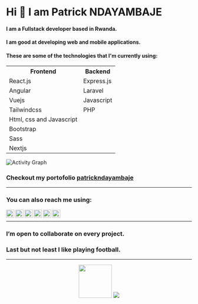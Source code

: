 <h1>Hi 👋 I am Patrick NDAYAMBAJE</h1>
<h4>I am a Fullstack developer based in Rwanda.<h4>
<h4>I am good at developing web and mobile applications.</h4>
<h4>These are some of the technologies that I'm currently using: </h4> 
<table>
<tr>
<th>Frontend</th>
<th>Backend</th>
</tr>
<tr>
<td>React.js</td>
<td>Express.js</td>
</tr>
<tr>
<td>Angular</td>
<td>Laravel</td>
</tr>
<tr><td>Vuejs</td>
<td>Javascript</td>
<tr>
<tr>
<td>Tailwindcss</td>
<td>PHP                 </td>
<tr>
<tr><td>Html, css and Javascript</td>
<td></td>
<tr>
<tr>
<td>Bootstrap</td>
<td></td>
</tr>
<tr><td>Sass</td>
<td></td>
<tr>
<tr><td>Nextjs</td>
<td></td>
<tr>
</table>

![Activity Graph](https://activity-graph.herokuapp.com/graph?username=patrick-n4&theme=github&hide_border=true&bg_color=0d1117&area_color=1f6fea&line=38d252&point=1f6fea&color=fefefe)
<h3>Checkout my portofolio <a href="https://www.patrickndayambaje.me" target="_blank">patrickndayambaje</a></h3>
<hr>
<h3> You can also reach me using: </h3>
<a target="_blank" href="https://www.linkedin.com/in/ndayambaje-patrick-90737022b/">
  <img align="left" alt="LinkdeIN" width="22px" src="https://cdn.jsdelivr.net/npm/simple-icons@v3/icons/linkedin.svg" />
</a>
<a target="_blank" href="https://api.whatsapp.com/send?phone=250786267979">
  <img align="left" alt="Whatsapp" width="22px" src="https://cdn.jsdelivr.net/npm/simple-icons@v3/icons/whatsapp.svg" />
</a>
<a target="_blank" href="https://www.instagram.com/patrickndayambaje1/">
  <img align="left" alt="Instagram" width="22px" src="https://cdn.jsdelivr.net/npm/simple-icons@v3/icons/instagram.svg" />
</a>
<a target="_blank" href="https://dev.to/patrickn4">
  <img align="left" alt="Devto" width="22px" src="https://cdn.jsdelivr.net/npm/simple-icons@v3/icons/dev-dot-to.svg" />
</a>
<a target="_blank" href="mailto:patrickndayambaje4@gmail.com">
  <img align="left" alt="Gmail" width="22px" src="https://cdn.jsdelivr.net/npm/simple-icons@v3/icons/gmail.svg" />
</a>
<a target="_blank" href="https://www.facebook.com/profile.php?id=100076022093184">
  <img align="left" alt="Facebook" width="22px" src="https://cdn.jsdelivr.net/npm/simple-icons@v3/icons/facebook.svg" />
</a>
<br>
<hr>
<h3>I’m open to collaborate on every project.</h3>
<h3>Last but not least I like playing football.</h3>
<hr>  

<div align="center">
<img src="https://raw.githubusercontent.com/patrick-n4/patrick-n4/d46037d61ec3f7cae5068d086a4318aa7164633d/logos/logo.svg" width="90" height="90">
<img src="https://raw.githubusercontent.com/patrick-n4/patrick-n4/d46037d61ec3f7cae5068d086a4318aa7164633d/logos/waves.svg" >
</div>
<!--
**patrick-n4/patrick-n4** is a ✨ _special_ ✨ repository because its `README.md` (this file) appears on your GitHub profile.

Here are some ideas to get you started:

- 🔭 I’m currently working on ...
- 🌱 I’m currently learning ...
- 👯 I’m looking to collaborate on ...
- 🤔 I’m looking for help with ...
- 💬 Ask me about ...
- 📫 How to reach me: ...
- 😄 Pronouns: ...
- ⚡ Fun fact: ...
-->

<!--
**patrick-n4/patrick-n4** is a ✨ _special_ ✨ repository because its `README.md` (this file) appears on your GitHub profile.

Here are some ideas to get you started:

- 🔭 I’m currently working on ...
- 🌱 I’m currently learning ...
- 👯 I’m looking to collaborate on ...
- 🤔 I’m looking for help with ...
- 💬 Ask me about ...
- 📫 How to reach me: ...
- 😄 Pronouns: ...
- ⚡ Fun fact: ...
-->
